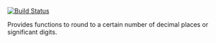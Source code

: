 [![Build Status](https://travis-ci.org/BlockScope/haskell-siggy-chardust.svg)](https://travis-ci.org/BlockScope/haskell-siggy-chardust)

Provides functions to round to a certain number of decimal places or significant digits.
